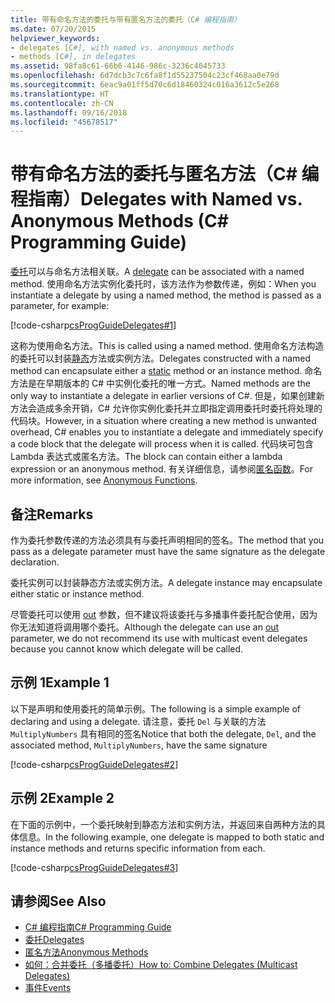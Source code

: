 ```yaml
---
title: 带有命名方法的委托与带有匿名方法的委托（C# 编程指南）
ms.date: 07/20/2015
helpviewer_keywords:
- delegates [C#], with named vs. anonymous methods
- methods [C#], in delegates
ms.assetid: 98fa8c61-66b6-4146-986c-3236c4045733
ms.openlocfilehash: 6d7dcb3c7c6fa8f1d55237504c23cf468aa0e79d
ms.sourcegitcommit: 6eac9a01ff5d70c6d18460324c016a3612c5e268
ms.translationtype: HT
ms.contentlocale: zh-CN
ms.lasthandoff: 09/16/2018
ms.locfileid: "45678517"
---
```

# <a name="delegates-with-named-vs-anonymous-methods-c-programming-guide"></a><span data-ttu-id="62f9c-102">带有命名方法的委托与匿名方法（C# 编程指南）</span><span class="sxs-lookup"><span data-stu-id="62f9c-102">Delegates with Named vs. Anonymous Methods (C# Programming Guide)</span></span>
<span data-ttu-id="62f9c-103">[委托](../../../csharp/language-reference/keywords/delegate.md)可以与命名方法相关联。</span><span class="sxs-lookup"><span data-stu-id="62f9c-103">A [delegate](../../../csharp/language-reference/keywords/delegate.md) can be associated with a named method.</span></span> <span data-ttu-id="62f9c-104">使用命名方法实例化委托时，该方法作为参数传递，例如：</span><span class="sxs-lookup"><span data-stu-id="62f9c-104">When you instantiate a delegate by using a named method, the method is passed as a parameter, for example:</span></span>  
  
 [!code-csharp[csProgGuideDelegates#1](../../../csharp/programming-guide/delegates/codesnippet/CSharp/delegates-with-named-vs-anonymous-methods_1.cs)]  
  
 <span data-ttu-id="62f9c-105">这称为使用命名方法。</span><span class="sxs-lookup"><span data-stu-id="62f9c-105">This is called using a named method.</span></span> <span data-ttu-id="62f9c-106">使用命名方法构造的委托可以封装[静态](../../../csharp/language-reference/keywords/static.md)方法或实例方法。</span><span class="sxs-lookup"><span data-stu-id="62f9c-106">Delegates constructed with a named method can encapsulate either a [static](../../../csharp/language-reference/keywords/static.md) method or an instance method.</span></span> <span data-ttu-id="62f9c-107">命名方法是在早期版本的 C# 中实例化委托的唯一方式。</span><span class="sxs-lookup"><span data-stu-id="62f9c-107">Named methods are the only way to instantiate a delegate in earlier versions of C#.</span></span> <span data-ttu-id="62f9c-108">但是，如果创建新方法会造成多余开销，C# 允许你实例化委托并立即指定调用委托时委托将处理的代码块。</span><span class="sxs-lookup"><span data-stu-id="62f9c-108">However, in a situation where creating a new method is unwanted overhead, C# enables you to instantiate a delegate and immediately specify a code block that the delegate will process when it is called.</span></span> <span data-ttu-id="62f9c-109">代码块可包含 Lambda 表达式或匿名方法。</span><span class="sxs-lookup"><span data-stu-id="62f9c-109">The block can contain either a lambda expression or an anonymous method.</span></span> <span data-ttu-id="62f9c-110">有关详细信息，请参阅[匿名函数](../../../csharp/programming-guide/statements-expressions-operators/anonymous-functions.md)。</span><span class="sxs-lookup"><span data-stu-id="62f9c-110">For more information, see [Anonymous Functions](../../../csharp/programming-guide/statements-expressions-operators/anonymous-functions.md).</span></span>  
  
## <a name="remarks"></a><span data-ttu-id="62f9c-111">备注</span><span class="sxs-lookup"><span data-stu-id="62f9c-111">Remarks</span></span>  
 <span data-ttu-id="62f9c-112">作为委托参数传递的方法必须具有与委托声明相同的签名。</span><span class="sxs-lookup"><span data-stu-id="62f9c-112">The method that you pass as a delegate parameter must have the same signature as the delegate declaration.</span></span>  
  
 <span data-ttu-id="62f9c-113">委托实例可以封装静态方法或实例方法。</span><span class="sxs-lookup"><span data-stu-id="62f9c-113">A delegate instance may encapsulate either static or instance method.</span></span>  
  
 <span data-ttu-id="62f9c-114">尽管委托可以使用 [out](../../../csharp/language-reference/keywords/out-parameter-modifier.md) 参数，但不建议将该委托与多播事件委托配合使用，因为你无法知道将调用哪个委托。</span><span class="sxs-lookup"><span data-stu-id="62f9c-114">Although the delegate can use an [out](../../../csharp/language-reference/keywords/out-parameter-modifier.md) parameter, we do not recommend its use with multicast event delegates because you cannot know which delegate will be called.</span></span>  
  
## <a name="example-1"></a><span data-ttu-id="62f9c-115">示例 1</span><span class="sxs-lookup"><span data-stu-id="62f9c-115">Example 1</span></span>  
 <span data-ttu-id="62f9c-116">以下是声明和使用委托的简单示例。</span><span class="sxs-lookup"><span data-stu-id="62f9c-116">The following is a simple example of declaring and using a delegate.</span></span> <span data-ttu-id="62f9c-117">请注意，委托 `Del` 与关联的方法 `MultiplyNumbers` 具有相同的签名</span><span class="sxs-lookup"><span data-stu-id="62f9c-117">Notice that both the delegate, `Del`, and the associated method, `MultiplyNumbers`, have the same signature</span></span>  
  
 [!code-csharp[csProgGuideDelegates#2](../../../csharp/programming-guide/delegates/codesnippet/CSharp/delegates-with-named-vs-anonymous-methods_2.cs)]  
  
## <a name="example-2"></a><span data-ttu-id="62f9c-118">示例 2</span><span class="sxs-lookup"><span data-stu-id="62f9c-118">Example 2</span></span>  
 <span data-ttu-id="62f9c-119">在下面的示例中，一个委托映射到静态方法和实例方法，并返回来自两种方法的具体信息。</span><span class="sxs-lookup"><span data-stu-id="62f9c-119">In the following example, one delegate is mapped to both static and instance methods and returns specific information from each.</span></span>  
  
 [!code-csharp[csProgGuideDelegates#3](../../../csharp/programming-guide/delegates/codesnippet/CSharp/delegates-with-named-vs-anonymous-methods_3.cs)]  
  
## <a name="see-also"></a><span data-ttu-id="62f9c-120">请参阅</span><span class="sxs-lookup"><span data-stu-id="62f9c-120">See Also</span></span>

- [<span data-ttu-id="62f9c-121">C# 编程指南</span><span class="sxs-lookup"><span data-stu-id="62f9c-121">C# Programming Guide</span></span>](../../../csharp/programming-guide/index.md)  
- [<span data-ttu-id="62f9c-122">委托</span><span class="sxs-lookup"><span data-stu-id="62f9c-122">Delegates</span></span>](../../../csharp/programming-guide/delegates/index.md)  
- [<span data-ttu-id="62f9c-123">匿名方法</span><span class="sxs-lookup"><span data-stu-id="62f9c-123">Anonymous Methods</span></span>](../../../csharp/programming-guide/statements-expressions-operators/anonymous-methods.md)  
- [<span data-ttu-id="62f9c-124">如何：合并委托（多播委托）</span><span class="sxs-lookup"><span data-stu-id="62f9c-124">How to: Combine Delegates (Multicast Delegates)</span></span>](../../../csharp/programming-guide/delegates/how-to-combine-delegates-multicast-delegates.md)  
- [<span data-ttu-id="62f9c-125">事件</span><span class="sxs-lookup"><span data-stu-id="62f9c-125">Events</span></span>](../../../csharp/programming-guide/events/index.md)
